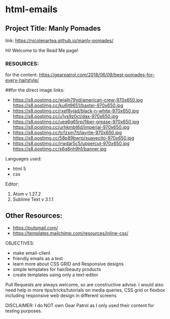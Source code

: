 # html-emails

## Project Title: Manly Pomades
link: https://nicolenartea.github.io/manly-pomades/

Hi! Welcome to the Read Me page!

### RESOURCES:

for the content: https://gearpatrol.com/2018/06/09/best-pomades-for-every-hairstyle/

##for the direct image links: 
- https://s8.postimg.cc/wjajh79yd/american-crew-970x650.jpg https://s8.postimg.cc/ku6jt9651/baxter-970x650.jpg 
- https://s8.postimg.cc/rxef8vjad/black-n-white-970x650.jpg https://s8.postimg.cc/u1ys9z0cl/dax-970x650.jpg 
- https://s8.postimg.cc/ueq6g65rp/fiber-grease-970x650.jpg https://s8.postimg.cc/urhkmbt6d/imperial-970x650.jpg
- https://s8.postimg.cc/tcfzxm7it/layrite-970x650.jpg https://s8.postimg.cc/58p89bwrp/suavecito-970x650.jpg
- https://s8.postimg.cc/jrwdar5c5/uppercut-970x650.jpg https://s8.postimg.cc/s6q8nh9h1/banner.jpg

Languages used: 
- html 5  
- css 

Editor: 
1. Atom v 1.27.2 
2. Sublime Text v 3.1.1 

## Other Resources: 
- https://putsmail.com/ 
- https://templates.mailchimp.com/resources/inline-css/

OBJECTIVES: 
- make email-client
- friendly emails as a test 
- learn more about CSS GRID and Responsive designs 
- simple templates for hair/beauty products 
- create templates using only a text-editor

Pull Requests are always welcome, so are constructive advise. I would also need help in more tips/tricks/tutorials on media queries, CSS grid or flexbox including responsive web design in different screens

DISCLAIMER: I do NOT own Gear Patrol as I only used their content for testing purposes.

